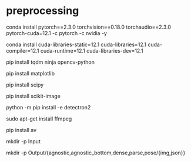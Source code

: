# preprocessing

conda install pytorch==2.3.0 torchvision==0.18.0 torchaudio==2.3.0 pytorch-cuda=12.1 -c pytorch -c nvidia -y

conda install cuda-libraries-static=12.1 cuda-libraries=12.1 cuda-compiler=12.1 cuda-runtime=12.1  cuda-libraries-dev=12.1

pip install tqdm ninja opencv-python

pip install matplotlib

pip install scipy

pip install scikit-image

python -m pip install -e detectron2

sudo apt-get install ffmpeg

pip install av

mkdir -p Input

mkdir -p Output/{agnostic,agnostic_bottom,dense,parse,pose/{img,json}}
